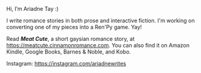 Hi, I’m Ariadne Tay :)

I write romance stories in both prose and interactive fiction. I'm working on converting one of my pieces into a Ren'Py game. Yay!

Read _**Meat Cute**_, a short gaysian romance story, at https://meatcute.cinnamonromance.com. 
You can also find it on Amazon Kindle, Google Books, Barnes & Noble, and Kobo.

Instagram: https://instagram.com/ariadnewrites

<!---
ariadnetay/ariadnetay is a ✨ special ✨ repository because its `README.md` (this file) appears on your GitHub profile.
You can click the Preview link to take a look at your changes.
--->
